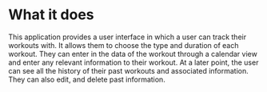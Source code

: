 # What it does

This application provides a user interface in which a user can track their workouts with. It allows them to choose the type and duration of each workout. They can enter in the data of the workout through a calendar view and enter any relevant information to their workout. At a later point, the user can see all the history of their past workouts and associated information. They can also edit, and delete past information.
